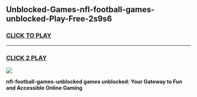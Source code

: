 
## Unblocked-Games-nfl-football-games-unblocked-Play-Free-2s9s6
<h3>
<a href="https://premium76.site?title=nfl-football-games-unblocked&ref=18A">CLICK TO PLAY</a></h3>
<hr>

<h3>
<a href="https://premium76.site?title=nfl-football-games-unblocked&ref=18A">CLICK 2 PLAY</a>
  
</h3>

<a href="https://premium76.site?title=nfl-football-games-unblocked&ref=18A"><img src="https://clearcache.store/games.png"></a>


**nfl-football-games-unblocked games unblocked: Your Gateway to Fun and Accessible Online Gaming**
